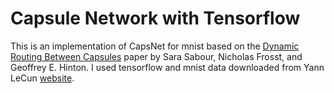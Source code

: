 # Capsule Network with Tensorflow

This is an implementation of CapsNet for mnist based on the [Dynamic Routing Between Capsules](https://arxiv.org/abs/1710.09829) paper by Sara Sabour, Nicholas Frosst, and Geoffrey E. Hinton. I used tensorflow and mnist data downloaded from Yann LeCun [website](http://yann.lecun.com/exdb/mnist/).
